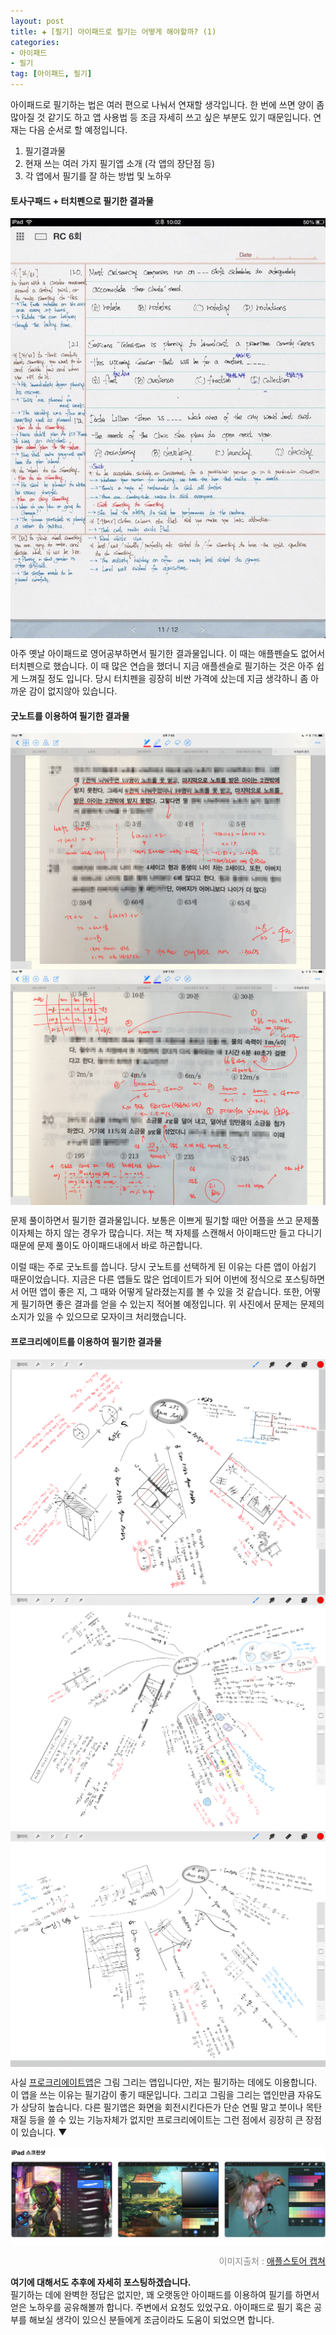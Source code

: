 ```yaml
---  
layout: post  
title: ✚ [필기] 아이패드로 필기는 어떻게 해야할까? (1)
categories:
- 아이패드
- 필기
tag: [아이패드, 필기]
---  
```


아이패드로 필기하는 법은 여러 편으로 나눠서 연재할 생각입니다. 한 번에 쓰면 양이 좀 많아질 것 같기도 하고 앱 사용법 등 조금 자세히 쓰고 싶은 부분도 있기 때문입니다. 연재는 다음 순서로 할 예정입니다.

1. 필기결과물
2. 현재 쓰는 여러 가지 필기앱 소개 (각 앱의 장단점 등)
3. 각 앱에서 필기를 잘 하는 방법 및 노하우

#### 토사구패드 + 터치펜으로 필기한 결과물
<div class="markdown-image">
<img src="/assets/article_images/2018-06-29-write/1.jpg" alt="" align="middle"/></div>

아주 옛날 아이패드로 영어공부하면서 필기한 결과물입니다. 이 때는 애플펜슬도 없어서 터치펜으로 했습니다. 이 때 많은 연습을 했더니 지금 애플센슬로 필기하는 것은 아주 쉽게 느껴질 정도 입니다. 당시 터치펜을 굉장히 비싼 가격에 샀는데 지금 생각하니 좀 아까운 감이 없지않아 있습니다.

#### 굿노트를 이용하여 필기한 결과물
<div class="markdown-image">
<img src="/assets/article_images/2018-06-29-write/2.png" alt="" align="middle"/>
<img src="/assets/article_images/2018-06-29-write/3.png" alt="" align="middle"/></div>

문제 풀이하면서 필기한 결과물입니다. 보통은 이쁘게 필기할 때만 어플을 쓰고 문제풀이자체는 하지 않는 경우가 많습니다. 저는 책 자체를 스캔해서 아이패드만 들고 다니기 때문에 문제 풀이도 아이패드내에서 바로 하곤합니다.

이럴 때는 주로 굿노트를 씁니다. 당시 굿노트를 선택하게 된 이유는 다른 앱이 아쉽기 때문이었습니다. 지금은 다른 앱들도 많은 업데이트가 되어 이번에 정식으로 포스팅하면서 어떤 앱이 좋은 지, 그 때와 어떻게 달라졌는지를 볼 수 있을 것 같습니다. 또한, 어떻게 필기하면 좋은 결과를 얻을 수 있는지 적어볼 예정입니다. 위 사진에서 문제는 문제의 소지가 있을 수 있으므로 모자이크 처리했습니다.

#### 프로크리에이트를 이용하여 필기한 결과물
<div class="markdown-image">
<img src="/assets/article_images/2018-06-29-write/4.png" alt="" align="middle"/></div>
<div class="markdown-image">
<img src="/assets/article_images/2018-06-29-write/5.png" alt="" align="middle"/></div>
<div class="markdown-image">
<img src="/assets/article_images/2018-06-29-write/6.png" alt="" align="middle"/></div>

사실 [프로크리에이트앱](https://itunes.apple.com/kr/app/procreate/id425073498?mt=8)은 그림 그리는 앱입니다만, 저는 필기하는 데에도 이용합니다. 이 앱을 쓰는 이유는 필기감이 좋기 때문입니다. 그리고 그림을 그리는 앱인만큼 자유도가 상당히 높습니다. 다른 필기앱은 화면을 회전시킨다든가 단순 연필 말고 붓이나 목탄 재질 등을 쓸 수 있는 기능자체가 없지만 프로크리에이트는 그런 점에서 굉장히 큰 장점이 있습니다. ▼
<div class="markdown-image">
<img src="/assets/article_images/2018-06-29-write/7.png" alt="" align="middle"/><p style="text-align:right;  color:#878787"> 이미지출처 : <a href="https://itunes.apple.com/kr/app/procreate/id425073498?mt=8"> 애플스토어 캡쳐 </a></p> </div>

**여기에 대해서도 추후에 자세히 포스팅하겠습니다.** <br>
필기하는 데에 완벽한 정답은 없지만, 꽤 오랫동안 아이패드를 이용하여 필기를 하면서 얻은 노하우를 공유해볼까 합니다. 주변에서 요청도 있었구요. 아이패드로 필기 혹은 공부를 해보실 생각이 있으신 분들에게 조금이라도 도움이 되었으면 합니다.
